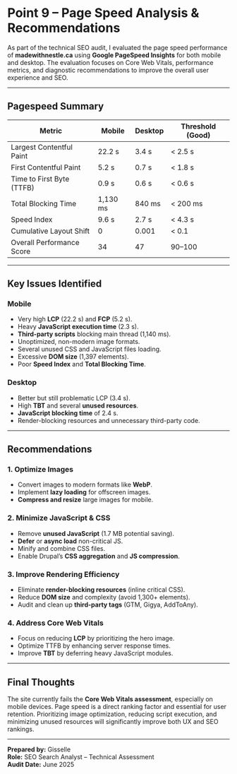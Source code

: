 # Point 9 – Page Speed Analysis & Recommendations

As part of the technical SEO audit, I evaluated the page speed performance of **madewithnestle.ca** using **Google PageSpeed Insights** for both mobile and desktop. The evaluation focuses on Core Web Vitals, performance metrics, and diagnostic recommendations to improve the overall user experience and SEO.

---

## Pagespeed Summary

| Metric                    | Mobile         | Desktop        | Threshold (Good)  |
|---------------------------|----------------|----------------|-------------------|
| Largest Contentful Paint  | 22.2 s         | 3.4 s          | < 2.5 s           |
| First Contentful Paint    | 5.2 s          | 0.7 s          | < 1.8 s           |
| Time to First Byte (TTFB) | 0.9 s          | 0.6 s          | < 0.6 s           |
| Total Blocking Time       | 1,130 ms       | 840 ms         | < 200 ms          |
| Speed Index               | 9.6 s          | 2.7 s          | < 4.3 s           |
| Cumulative Layout Shift   | 0              | 0.001          | < 0.1             |
| Overall Performance Score | 34             | 47             | 90–100            |

---

## Key Issues Identified

### Mobile

- Very high **LCP** (22.2 s) and **FCP** (5.2 s).
- Heavy **JavaScript execution time** (2.3 s).
- **Third-party scripts** blocking main thread (1,140 ms).
- Unoptimized, non-modern image formats.
- Several unused CSS and JavaScript files loading.
- Excessive **DOM size** (1,397 elements).
- Poor **Speed Index** and **Total Blocking Time**.

### Desktop

- Better but still problematic LCP (3.4 s).
- High **TBT** and several **unused resources**.
- **JavaScript blocking time** of 2.4 s.
- Render-blocking resources and unnecessary third-party code.

---

## Recommendations

### 1. Optimize Images

- Convert images to modern formats like **WebP**.
- Implement **lazy loading** for offscreen images.
- **Compress and resize** large images for mobile.

### 2. Minimize JavaScript & CSS

- Remove **unused JavaScript** (1.7 MB potential saving).
- **Defer** or **async load** non-critical JS.
- Minify and combine CSS files.
- Enable Drupal’s **CSS aggregation** and **JS compression**.

### 3. Improve Rendering Efficiency

- Eliminate **render-blocking resources** (inline critical CSS).
- Reduce **DOM size** and complexity (avoid 1,300+ elements).
- Audit and clean up **third-party tags** (GTM, Gigya, AddToAny).

### 4. Address Core Web Vitals

- Focus on reducing **LCP** by prioritizing the hero image.
- Optimize TTFB by enhancing server response times.
- Improve **TBT** by deferring heavy JavaScript modules.

---

## Final Thoughts

The site currently fails the **Core Web Vitals assessment**, especially on mobile devices. Page speed is a direct ranking factor and essential for user retention. Prioritizing image optimization, reducing script execution, and minimizing unused resources will significantly improve both UX and SEO rankings.

---

**Prepared by:** Gisselle  
**Role:** SEO Search Analyst – Technical Assessment  
**Audit Date:** June 2025
